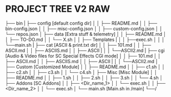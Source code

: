 # PROJECT TREE V2 RAW

├── bin
|   ├── config [default config dir]
│   │   ├── README.md
│   │   ├── bin-config.json
│   │   ├── misc-config.json
│   │   ├── custom-config.json
│   │   └── repos.json
│   ├── data [Extra stuff & telemetry]
│   │   ├── README.md
│   │   ├── TO-DO.md
│   │   └── X.sh
│   │   ├── Templates
|   │   │   ├──exec.sh
│   │   │   └──main.sh
|   ├── cat [ASCII & print.txt dir]
│   │   ├── 101.md
│   │   ├── ASCII.md
│   │   ├── ASCIIS.md
│   │   ├── ASCII
|   │   │   └──ASCII2.md
|   ├── cgi [Audio & Video files for SC Special Effects CGI mode]
│   │   ├── 101.md
│   │   ├── ASCII.md
│   │   ├── ASCIIS.md
│   │   ├── ASCII
|   │   │   └──ASCII2.md
│   ├── Custom [Customized Module]
│   │   ├── README.md
│   │   ├── c1.sh
│   │   ├── c2.sh
│   │   ├── c3.sh
│   │   └── c4.sh
│   ├── Misc [Misc Module]
│   │   ├── README.md
│   │   ├── 1.sh
│   │   ├── 2.sh
│   │   ├── 3.sh
│   │   └── 4.sh
│   ├── Addons [SC Addons]
│   │   ├── <Dir_name_1>
│   │   └── exec.sh
│   │   ├── <Dir_name_2>
│   │   └── exec.sh
│   └── main.sh [Main.sh in /main]
└──/
